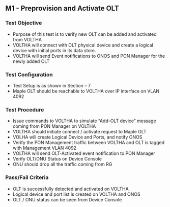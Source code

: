 ## M1 - Preprovision and Activate OLT

### Test Objective

* Purpose of this test is to verify new OLT can be added and activated from VOLTHA
* VOLTHA will connect with OLT physical device and create a logical device with initial ports in its data store.
* VOLTHA will send Event notifications to ONOS and PON Manager for the newly added OLT

### Test Configuration

* Test Setup is as shown in Section – 7
* Maple OLT should be reachable to VOLTHA over IP interface on VLAN 4092

### Test Procedure

* Issue commands to VOLTHA to simulate “Add-OLT device” message coming from PON Manager on VOLTHA
* VOLTHA should initiate connect / activate request to Maple OLT
* VOLHA will create Logical Device and Ports, and notify ONOS
* Verify the PON Management traffic between VOLTHA and OLT is tagged with Management VLAN 4092
* VOLTHA will send OLT-Activated event notification to PON Manager 
* Verify OLT/ONU Status on Device Console
* ONU should drop all the traffic coming from RG 

### Pass/Fail Criteria

* OLT is successfully detected and activated on VOLTHA
* Logical device and port list is created on VOLTHA and ONOS
* OLT / ONU status can be seen from Device Console

